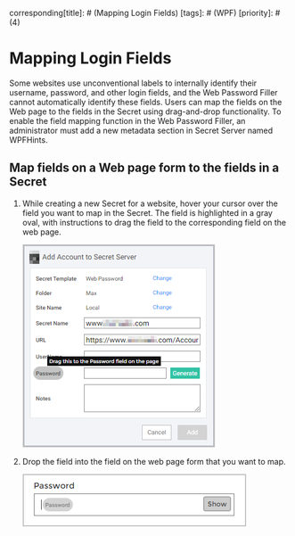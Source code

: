 corresponding[title]: # (Mapping Login Fields)
[tags]: # (WPF)
[priority]: # (4)

# Mapping Login Fields

Some websites use unconventional labels to internally identify their username, password, and other login fields, and the Web Password Filler cannot automatically identify these fields. Users can map the fields on the Web page to the fields in the Secret using drag-and-drop functionality. To enable the field mapping function in the Web Password Filler, an administrator must add a new metadata section in Secret Server named WPFHints.

## Map fields on a Web page form to the fields in a Secret

1. While creating a new Secret for a website, hover your cursor over the field you want to map in the Secret. The field is highlighted in a gray oval, with instructions to drag the field to the corresponding field on the web page.

   ![drag-pwd](images/drag-pwd.png "Drag the password")

1. Drop the field into the field on the web page form that you want to map.

   ![drop-pwd](images/drop-pwd.png "Drop the password")
